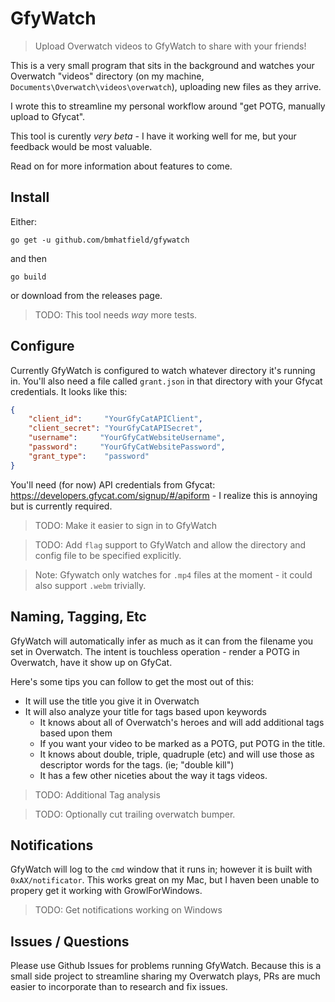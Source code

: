 # GfyWatch
> Upload Overwatch videos to GfyWatch to share with your friends!

This is a very small program that sits in the background and watches your Overwatch "videos" directory (on my machine, `Documents\Overwatch\videos\overwatch`), uploading new files as they arrive.

I wrote this to streamline my personal workflow around "get POTG, manually upload to Gfycat".

This tool is curently _very beta_ - I have it working well for me, but your feedback would be most valuable.

Read on for more information about features to come.

## Install

Either:

`go get -u github.com/bmhatfield/gfywatch`

and then

`go build`

or download from the releases page.

> TODO: This tool needs _way_ more tests.

## Configure

Currently GfyWatch is configured to watch whatever directory it's running in. You'll also need a file called `grant.json` in that directory with your Gfycat credentials. It looks like this:

```json
{
    "client_id":     "YourGfyCatAPIClient",
    "client_secret": "YourGfyCatAPISecret",
    "username":     "YourGfyCatWebsiteUsername",
    "password":     "YourGfyCatWebsitePassword",
    "grant_type":    "password"
}
```

You'll need (for now) API credentials from Gfycat: https://developers.gfycat.com/signup/#/apiform - I realize this is annoying but is currently required.

> TODO: Make it easier to sign in to GfyWatch

> TODO: Add `flag` support to GfyWatch and allow the directory and config file to be specified explicitly.

> Note: Gfywatch only watches for `.mp4` files at the moment - it could also support `.webm` trivially.

## Naming, Tagging, Etc

GfyWatch will automatically infer as much as it can from the filename you set in Overwatch. The intent is touchless operation - render a POTG in Overwatch, have it show up on GfyCat.

Here's some tips you can follow to get the most out of this:

* It will use the title you give it in Overwatch
* It will also analyze your title for tags based upon keywords
  * It knows about all of Overwatch's heroes and will add additional tags based upon them
  * If you want your video to be marked as a POTG, put POTG in the title.
  * It knows about double, triple, quadruple (etc) and will use those as descriptor words for the tags. (ie; "double kill")
  * It has a few other niceties about the way it tags videos.

> TODO: Additional Tag analysis

> TODO: Optionally cut trailing overwatch bumper.

## Notifications

GfyWatch will log to the `cmd` window that it runs in; however it is built with `0xAX/notificator`. This works great on my Mac, but I haven been unable to propery get it working with GrowlForWindows.

> TODO: Get notifications working on Windows

## Issues / Questions

Please use Github Issues for problems running GfyWatch. Because this is a small side project to streamline sharing my Overwatch plays, PRs are much easier to incorporate than to research and fix issues.